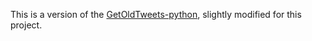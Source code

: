 This is a version of the [GetOldTweets-python](https://github.com/Jefferson-Henrique/GetOldTweets-python), slightly modified for this project.